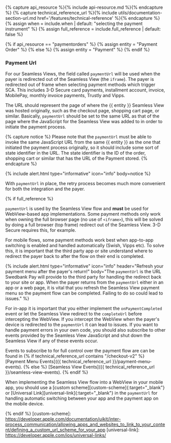 {% capture api_resource %}{% include api-resource.md %}{% endcapture %}
{% capture technical_reference_url %}{% include utils/documentation-section-url.md href='/features/technical-reference' %}{% endcapture %}
{% assign when = include.when | default: "selecting the payment instrument" %}
{% assign full_reference = include.full_reference | default: false %}

{% if api_resource == "paymentorders" %}
    {% assign entity = "Payment Order" %}
{% else %}
    {% assign entity = "Payment" %}
{% endif %}

### Payment Url

For our Seamless Views, the field called `paymentUrl` will be used when the
payer is redirected out of the Seamless View (the `iframe`). The payer is
redirected out of frame when selecting payment methods which trigger SCA.
This includes 3-D Secure card payments, installment account, invoice, MobilePay,
monthly invoice payments, Trustly and Vipps.

The URL should represent the page of where the {{ entity }} Seamless View was
hosted originally, such as the checkout page, shopping cart page, or similar.
Basically, `paymentUrl` should be set to the same URL as that of the page where
the JavaScript for the Seamless View was added to in order to initiate the
payment process.

{% capture notice %}
Please note that the `paymentUrl` must be able to invoke the same JavaScript URL
from the same {{ entity }} as the one that initiated the payment process
originally, so it should include some sort of state identifier in the URL. The
state identifier is the ID of the order, shopping cart or similar that has the
URL of the Payment stored.
{% endcapture %}

{% include alert.html type="informative" icon="info" body=notice %}

With `paymentUrl` in place, the retry process becomes much more convenient for
both the integration and the payer.

{% if full_reference %}

`paymentUrl` is used by the Seamless View flow and **must** be used for
WebView-based app implementations. Some payment methods only work when
owning the full browser page (no use of `<iframe>`), this will be solved by
doing a full browser (top frame) redirect out of the Seamless View. 3-D Secure
requires this, for example.

For mobile flows, some payment methods work best when app-to-app switching
is enabled and handled automatically (Swish, Vipps etc). To solve this, it is
important that the third party app or site understand where to redirect the
payer back to after the flow on their end is completed.

{% include alert.html type="informative" icon="info" header="Refresh your
payment menu after the payer's return!" body="The `paymentUrl` is the URL
Swedbank Pay will provide to the third party for handling the redirect back to
your site or app. When the payer returns from the `paymentUrl` either in an app
or a web page, it is vital that you refresh the Seamless View payment menu so
the payment flow can be completed. Failing to do so could lead to issues." %}

For in-app it is important that you either implement the `onPaymentCompleted`
event or let the Seamless View redirect to the `completeUrl` before intercepting
the WebView. If you intercept the WebView when the payer's device is redirected
to the `paymentUrl` it can lead to issues. If you want to handle payment errors
in your own code, you should also subscribe to other events provided by the
Seamless View JavaScript and shut down the Seamless View if any of these events
occur.

Events to subscribe to for full control over the payment flow are can be found
in {% if technical_reference_url contains "/checkout-v2" %}
[Payment Menu Events]({{ technical_reference_url }}/payment-menu-events).
{% else %}
[Seamless View Events]({{ technical_reference_url }}/seamless-view-events).
{% endif %}

When implementing the Seamless View flow into a WebView in your mobile app, you
should use a [custom scheme][custom-scheme]{:target="_blank"} or
[Universal Link][universal-link]{:target="_blank"} in the `paymentUrl` for
handling automatic switching between your app and the payment app on the mobile
device.

{% endif %}
[custom-scheme]: https://developer.apple.com/documentation/uikit/inter-process_communication/allowing_apps_and_websites_to_link_to_your_content/defining_a_custom_url_scheme_for_your_app
[universal-link]: https://developer.apple.com/ios/universal-links/
